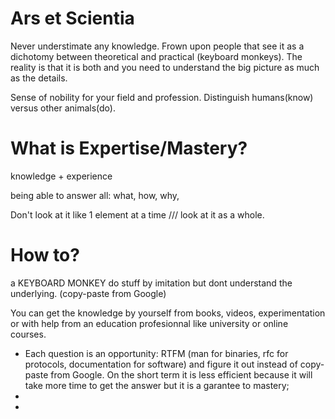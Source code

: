# Ars et Scientia
Never understimate any knowledge. Frown upon people that see it as a dichotomy between theoretical and practical (keyboard monkeys). The reality is that it is both and you need to understand the big picture as much as the details.

Sense of nobility for your field and profession. Distinguish humans(know) versus other animals(do).


# What is Expertise/Mastery?
knowledge + experience

being able to answer all: what, how, why, 

Don't look at it like 1 element at a time /// look at it as a whole.

# How to?
a KEYBOARD MONKEY do stuff by imitation but dont understand the underlying. (copy-paste from Google)

You can get the knowledge by yourself from books, videos, experimentation or with help from an education profesionnal like university or online courses. 

- Each question is an opportunity: RTFM (man for binaries, rfc for protocols, documentation for software) and figure it out instead of copy-paste from Google. On the short term it is less efficient because it will take more time to get the answer but it is a garantee to mastery;
- 
- 




